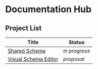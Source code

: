 # Documentation Hub

## Project List
| Title | Status |
| ----- | ------ |
| [Shared Schema](/shared-schema/Requirements.md) | _in progress_ |
| [Visual Schema Editor](/visual-schema-editor/Requirements.md) | _proposal_ | 